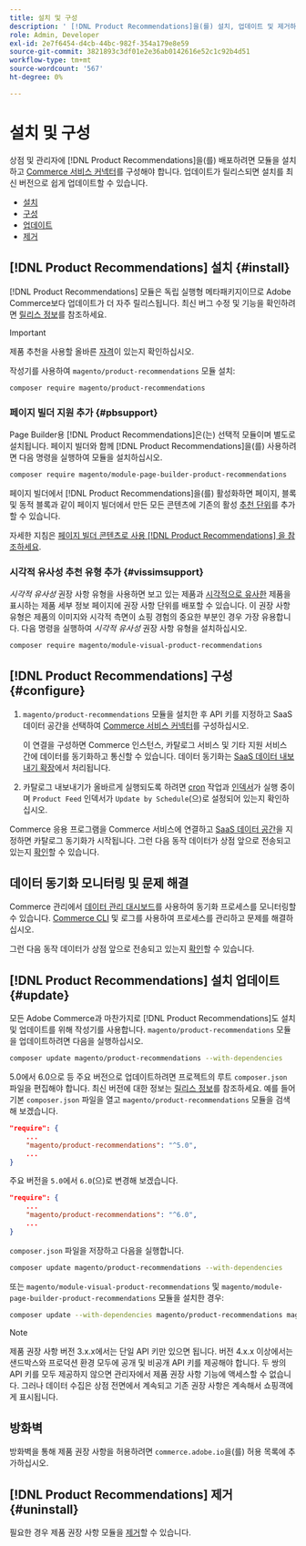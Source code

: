 ```yaml
---
title: 설치 및 구성
description: ' [!DNL Product Recommendations]을(를) 설치, 업데이트 및 제거하는 방법을 알아봅니다.'
role: Admin, Developer
exl-id: 2e7f6454-d4cb-44bc-982f-354a179e8e59
source-git-commit: 3821893c3df01e2e36ab0142616e52c1c92b4d51
workflow-type: tm+mt
source-wordcount: '567'
ht-degree: 0%

---
```


# 설치 및 구성

상점 및 관리자에 [!DNL Product Recommendations]을(를) 배포하려면 모듈을 설치하고 [Commerce 서비스 커넥터](../landing/saas.md)를 구성해야 합니다. 업데이트가 릴리스되면 설치를 최신 버전으로 쉽게 업데이트할 수 있습니다.

- [설치](#install)
- [구성](#configure)
- [업데이트](#update)
- [제거](#uninstall)

## [!DNL Product Recommendations] 설치 {#install}

[!DNL Product Recommendations] 모듈은 독립 실행형 메타패키지이므로 Adobe Commerce보다 업데이트가 더 자주 릴리스됩니다. 최신 버그 수정 및 기능을 확인하려면 [릴리스 정보](release-notes.md)를 참조하세요.

>[!IMPORTANT]
>
>제품 추천을 사용할 올바른 [자격](../landing/saas.md#credentials)이 있는지 확인하십시오.

작성기를 사용하여 `magento/product-recommendations` 모듈 설치:

```bash
composer require magento/product-recommendations
```

### 페이지 빌더 지원 추가 {#pbsupport}

Page Builder용 [!DNL Product Recommendations]은(는) 선택적 모듈이며 별도로 설치됩니다. 페이지 빌더와 함께 [!DNL Product Recommendations]을(를) 사용하려면 다음 명령을 실행하여 모듈을 설치하십시오.

```bash
composer require magento/module-page-builder-product-recommendations
```

페이지 빌더에서 [!DNL Product Recommendations]을(를) 활성화하면 페이지, 블록 및 동적 블록과 같이 페이지 빌더에서 만든 모든 콘텐츠에 기존의 활성 [추천 단위](https://experienceleague.adobe.com/en/docs/commerce-admin/page-builder/add-content/recommendations)를 추가할 수 있습니다.

자세한 지침은 [페이지 빌더 콘텐츠로 사용 [!DNL Product Recommendations] 을 참조하세요](page-builder.md).

### 시각적 유사성 추천 유형 추가 {#vissimsupport}

_시각적 유사성_ 권장 사항 유형을 사용하면 보고 있는 제품과 [시각적으로 유사한](type.md#visualsim) 제품을 표시하는 제품 세부 정보 페이지에 권장 사항 단위를 배포할 수 있습니다. 이 권장 사항 유형은 제품의 이미지와 시각적 측면이 쇼핑 경험의 중요한 부분인 경우 가장 유용합니다. 다음 명령을 실행하여 _시각적 유사성_ 권장 사항 유형을 설치하십시오.

```bash
composer require magento/module-visual-product-recommendations
```

## [!DNL Product Recommendations] 구성 {#configure}

1. `magento/product-recommendations` 모듈을 설치한 후 API 키를 지정하고 SaaS 데이터 공간을 선택하여 [Commerce 서비스 커넥터](../landing/saas.md)를 구성하십시오.

   이 연결을 구성하면 Commerce 인스턴스, 카탈로그 서비스 및 기타 지원 서비스 간에 데이터를 동기화하고 통신할 수 있습니다. 데이터 동기화는 [SaaS 데이터 내보내기 확장](../data-export/overview.md)에서 처리됩니다.

1. 카탈로그 내보내기가 올바르게 실행되도록 하려면 [cron](https://experienceleague.adobe.com/en/docs/commerce-operations/configuration-guide/cli/configure-cron-jobs) 작업과 [인덱서](https://experienceleague.adobe.com/en/docs/commerce-operations/configuration-guide/cli/manage-indexers)가 실행 중이며 `Product Feed` 인덱서가 `Update by Schedule`(으)로 설정되어 있는지 확인하십시오.

Commerce 응용 프로그램을 Commerce 서비스에 연결하고 [SaaS 데이터 공간](../landing/saas.md#saas-configuration)을 지정하면 카탈로그 동기화가 시작됩니다. 그런 다음 동작 데이터가 상점 앞으로 전송되고 있는지 [확인](https://developer.adobe.com/commerce/services/shared-services/storefront-events/collector/verify/)할 수 있습니다.

## 데이터 동기화 모니터링 및 문제 해결

Commerce 관리에서 [데이터 관리 대시보드](https://experienceleague.adobe.com/en/docs/commerce-admin/systems/data-transfer/data-dashboard)를 사용하여 동기화 프로세스를 모니터링할 수 있습니다. [Commerce CLI](../data-export/data-export-cli-commands.md#troubleshooting) 및 로그를 사용하여 프로세스를 관리하고 문제를 해결하십시오.

그런 다음 동작 데이터가 상점 앞으로 전송되고 있는지 [확인](https://developer.adobe.com/commerce/services/shared-services/storefront-events/collector/verify/)할 수 있습니다.

## [!DNL Product Recommendations] 설치 업데이트 {#update}

모든 Adobe Commerce과 마찬가지로 [!DNL Product Recommendations]도 설치 및 업데이트를 위해 작성기를 사용합니다. `magento/product-recommendations` 모듈을 업데이트하려면 다음을 실행하십시오.

```bash
composer update magento/product-recommendations --with-dependencies
```

5.0에서 6.0으로 등 주요 버전으로 업데이트하려면 프로젝트의 루트 `composer.json` 파일을 편집해야 합니다. 최신 버전에 대한 정보는 [릴리스 정보](release-notes.md)를 참조하세요. 예를 들어 기본 `composer.json` 파일을 열고 `magento/product-recommendations` 모듈을 검색해 보겠습니다.

```json
"require": {
    ...
    "magento/product-recommendations": "^5.0",
    ...
}
```

주요 버전을 `5.0`에서 `6.0`(으)로 변경해 보겠습니다.

```json
"require": {
    ...
    "magento/product-recommendations": "^6.0",
    ...
}
```

`composer.json` 파일을 저장하고 다음을 실행합니다.

```bash
composer update magento/product-recommendations --with-dependencies
```

또는 `magento/module-visual-product-recommendations` 및 `magento/module-page-builder-product-recommendations` 모듈을 설치한 경우:

```bash
composer update --with-dependencies magento/product-recommendations magento/module-visual-product-recommendations magento/module-page-builder-product-recommendations
```

>[!NOTE]
>
> 제품 권장 사항 버전 3.x.x에서는 단일 API 키만 있으면 됩니다. 버전 4.x.x 이상에서는 샌드박스와 프로덕션 환경 모두에 공개 및 비공개 API 키를 제공해야 합니다. 두 쌍의 API 키를 모두 제공하지 않으면 관리자에서 제품 권장 사항 기능에 액세스할 수 없습니다. 그러나 데이터 수집은 상점 전면에서 계속되고 기존 권장 사항은 계속해서 쇼핑객에게 표시됩니다.

## 방화벽

방화벽을 통해 제품 권장 사항을 허용하려면 `commerce.adobe.io`을(를) 허용 목록에 추가하십시오.

## [!DNL Product Recommendations] 제거 {#uninstall}

필요한 경우 제품 권장 사항 모듈을 [제거](https://experienceleague.adobe.com/en/docs/commerce-operations/installation-guide/tutorials/uninstall-modules)할 수 있습니다.
